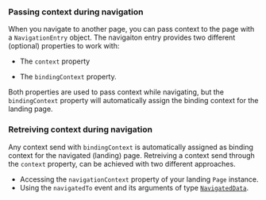 
### Passing context during navigation

When you navigate to another page, you can pass context to the page with a `NavigationEntry` object. The navigaiton entry provides two different (optional) properties to work with:
- The `context` property
<snippet id='nav-context-pass'/>
<snippet id='nav-context-pass-ts'/>

- The `bindingContext` property.
<snippet id='nav-context-pass-binding'/>
<snippet id='nav-context-pass-binding-ts'/>

Both properties are used to pass context while navigating, but the `bindingContext` property will automatically assign the binding context for the landing page.

### Retreiving context during navigation

Any context send with `bindingContext` is automatically assigned as binding context for the navigated (landing) page.
Retreiving a context send through the `context` property, can be achieved with two different approaches.
- Accessing the `navigationContext` property of your landing `Page` instance.
- Using the `navigatedTo` event and its arguments of type [`NavigatedData`](https://docs.nativescript.org/api-reference/interfaces/_ui_page_.navigateddata).

<snippet id='nav-context-receive'/>
<snippet id='nav-context-receive-ts'/>
